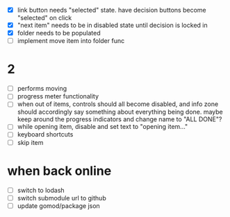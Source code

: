 - [x] link button needs "selected" state. have decision buttons become "selected" on click
- [x] "next item" needs to be in disabled state until decision is locked in
- [x] folder needs to be populated
- [ ] implement move item into folder func

# 2
- [ ] performs moving
- [ ] progress meter functionality
- [ ] when out of items, controls should all become disabled, and info zone should accordingly say something about everything being done. maybe keep around the progress indicators and change name to "ALL DONE"?
- [ ] while opening item, disable and set text to "opening item..."
- [ ] keyboard shortcuts
- [ ] skip item

# when back online
- [ ] switch to lodash
- [ ] switch submodule url to github
- [ ] update gomod/package json